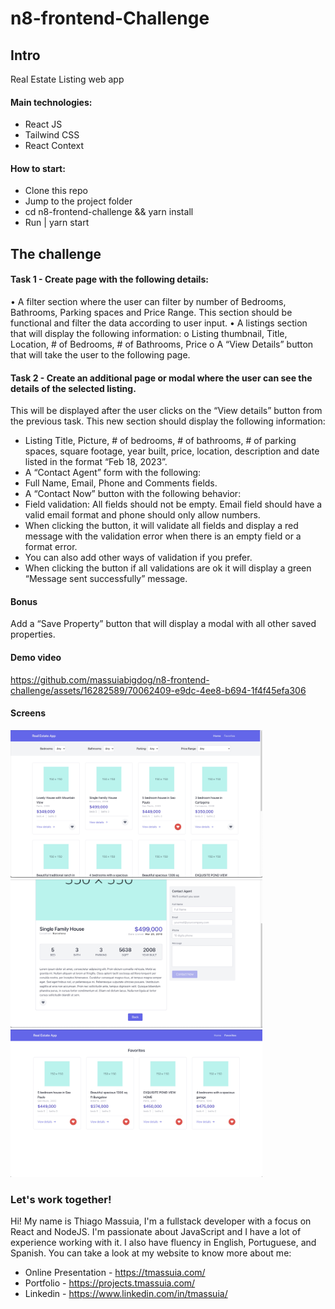 # n8-frontend-Challenge 

## Intro
Real Estate Listing web app

#### Main technologies:
- React JS
- Tailwind CSS
- React Context

#### How to start:
- Clone this repo
- Jump to the project folder
- cd n8-frontend-challenge && yarn install
- Run | yarn start

## The challenge

#### Task 1 - Create page with the following details:
• A filter section where the user can filter by number of Bedrooms, Bathrooms, Parking
spaces and Price Range. This section should be functional and filter the data according
to user input.
• A listings section that will display the following information:
o Listing thumbnail, Title, Location, # of Bedrooms, # of Bathrooms, Price
o A “View Details” button that will take the user to the following page.

#### Task 2 - Create an additional page or modal where the user can see the details of the selected listing. 

This will be displayed after the user clicks on the “View details” button from the previous task.
This new section should display the following information:

- Listing Title, Picture, # of bedrooms, # of bathrooms, # of parking spaces, square footage, year built,
price, location, description and date listed in the format “Feb 18, 2023”.
- A “Contact Agent” form with the following:
- Full Name, Email, Phone and Comments fields.
- A “Contact Now” button with the following behavior:
- Field validation: All fields should not be empty. Email field should have a valid email
format and phone should only allow numbers.
- When clicking the button, it will validate all fields and display a red message with the
validation error when there is an empty field or a format error.
- You can also add other ways of validation if you prefer.
- When clicking the button if all validations are ok it will display a green “Message sent
successfully” message.

#### Bonus 
Add a “Save Property” button that will display a modal with all other saved properties.

#### Demo video
https://github.com/massuiabigdog/n8-frontend-challenge/assets/16282589/70062409-e9dc-4ee8-b694-1f4f45efa306

#### Screens
<p float="left">
  <img src="./screenshots/screen1.jpeg" width="80%" />
  <img src="./screenshots/screen2.jpeg" width="80%" />
  <img src="./screenshots/screen3.jpeg" width="80%" />
</p>


### Let's work together! 

Hi! My name is Thiago Massuia, I'm a fullstack developer with a focus on React and NodeJS.
I'm passionate about JavaScript and I have a lot of experience working with it.
I also have fluency in English, Portuguese, and Spanish.
You can take a look at my website to know more about me:

- Online Presentation - https://tmassuia.com/
- Portfolio - https://projects.tmassuia.com/
- Linkedin - https://www.linkedin.com/in/tmassuia/
